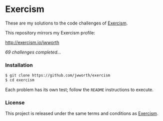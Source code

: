 # Exercism

These are my solutions to the code challenges of [Exercism](http://exercism.io).

This repository mirrors my Exercism profile:

http://exercism.io/jwworth

_69 challenges completed..._

### Installation

```sh
$ git clone https://github.com/jwworth/exercism
$ cd exercism
```

Each problem has its own test; follow the `README` instructions to execute.

### License

This project is released under the same terms and conditions as
[Exercism](http://exercism.io).
